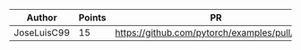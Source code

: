 | Author | Points | PR |
|--- | --- | ---|
| JoseLuisC99 | 15 | https://github.com/pytorch/examples/pull/1163 | 
